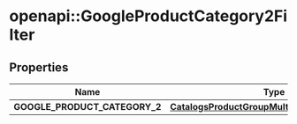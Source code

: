 # openapi::GoogleProductCategory2Filter


## Properties
Name | Type | Description | Notes
------------ | ------------- | ------------- | -------------
**GOOGLE_PRODUCT_CATEGORY_2** | [**CatalogsProductGroupMultipleStringListCriteria**](.md) |  | 


